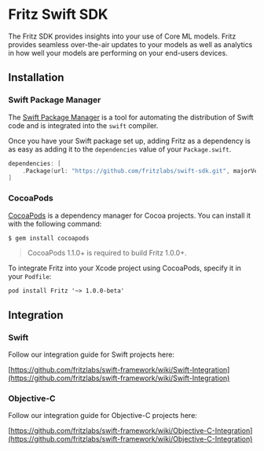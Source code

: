 Fritz Swift SDK
===============

The Fritz SDK provides insights into your use of Core ML models. Fritz provides seamless over-the-air updates to your models as well as analytics in how well your models are performing on your end-users devices.

## Installation

### Swift Package Manager

The [Swift Package Manager](https://swift.org/package-manager/) is a tool for automating the distribution of Swift code and is integrated into the `swift` compiler.

Once you have your Swift package set up, adding Fritz as a dependency is as easy as adding it to the `dependencies` value of your `Package.swift`.

```swift
dependencies: [
    .Package(url: "https://github.com/fritzlabs/swift-sdk.git", majorVersion: 1)
]
```

### CocoaPods

[CocoaPods](http://cocoapods.org) is a dependency manager for Cocoa projects. You can install it with the following command:

```bash
$ gem install cocoapods
```

> CocoaPods 1.1.0+ is required to build Fritz 1.0.0+.

To integrate Fritz into your Xcode project using CocoaPods, specify it in your `Podfile`:

```
pod install Fritz '~> 1.0.0-beta'
```

## Integration

### Swift

Follow our integration guide for Swift projects here:

[https://github.com/fritzlabs/swift-framework/wiki/Swift-Integration](https://github.com/fritzlabs/swift-framework/wiki/Swift-Integration)

### Objective-C

Follow our integration guide for Objective-C projects here:

[https://github.com/fritzlabs/swift-framework/wiki/Objective-C-Integration](https://github.com/fritzlabs/swift-framework/wiki/Objective-C-Integration)
